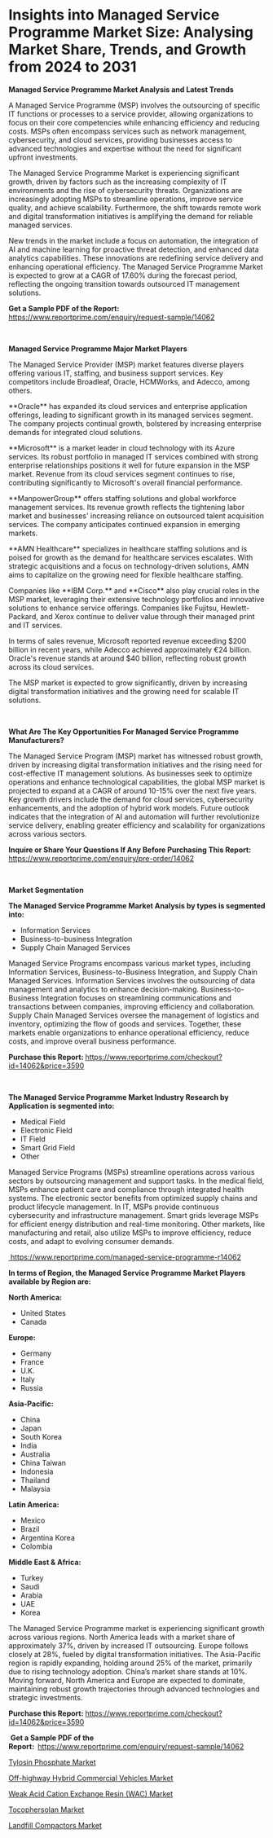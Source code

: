 <p><h1>Insights into Managed Service Programme Market Size: Analysing Market Share, Trends, and Growth from 2024 to 2031</h1></p><p><strong>Managed Service Programme Market Analysis and Latest Trends</strong></p>
<p><p>A Managed Service Programme (MSP) involves the outsourcing of specific IT functions or processes to a service provider, allowing organizations to focus on their core competencies while enhancing efficiency and reducing costs. MSPs often encompass services such as network management, cybersecurity, and cloud services, providing businesses access to advanced technologies and expertise without the need for significant upfront investments.</p><p>The Managed Service Programme Market is experiencing significant growth, driven by factors such as the increasing complexity of IT environments and the rise of cybersecurity threats. Organizations are increasingly adopting MSPs to streamline operations, improve service quality, and achieve scalability. Furthermore, the shift towards remote work and digital transformation initiatives is amplifying the demand for reliable managed services.</p><p>New trends in the market include a focus on automation, the integration of AI and machine learning for proactive threat detection, and enhanced data analytics capabilities. These innovations are redefining service delivery and enhancing operational efficiency. The Managed Service Programme Market is expected to grow at a CAGR of 17.60% during the forecast period, reflecting the ongoing transition towards outsourced IT management solutions.</p></p>
<p><strong>Get a Sample PDF of the Report:&nbsp;</strong> <a href="https://www.reportprime.com/enquiry/request-sample/14062">https://www.reportprime.com/enquiry/request-sample/14062</a></p>
<p>&nbsp;</p>
<p><strong>Managed Service Programme Major Market Players</strong></p>
<p><p>The Managed Service Provider (MSP) market features diverse players offering various IT, staffing, and business support services. Key competitors include Broadleaf, Oracle, HCMWorks, and Adecco, among others.</p><p>**Oracle** has expanded its cloud services and enterprise application offerings, leading to significant growth in its managed services segment. The company projects continual growth, bolstered by increasing enterprise demands for integrated cloud solutions.</p><p>**Microsoft** is a market leader in cloud technology with its Azure services. Its robust portfolio in managed IT services combined with strong enterprise relationships positions it well for future expansion in the MSP market. Revenue from its cloud services segment continues to rise, contributing significantly to Microsoft's overall financial performance.</p><p>**ManpowerGroup** offers staffing solutions and global workforce management services. Its revenue growth reflects the tightening labor market and businesses' increasing reliance on outsourced talent acquisition services. The company anticipates continued expansion in emerging markets.</p><p>**AMN Healthcare** specializes in healthcare staffing solutions and is poised for growth as the demand for healthcare services escalates. With strategic acquisitions and a focus on technology-driven solutions, AMN aims to capitalize on the growing need for flexible healthcare staffing.</p><p>Companies like **IBM Corp.** and **Cisco** also play crucial roles in the MSP market, leveraging their extensive technology portfolios and innovative solutions to enhance service offerings. Companies like Fujitsu, Hewlett-Packard, and Xerox continue to deliver value through their managed print and IT services.</p><p>In terms of sales revenue, Microsoft reported revenue exceeding $200 billion in recent years, while Adecco achieved approximately €24 billion. Oracle's revenue stands at around $40 billion, reflecting robust growth across its cloud services.</p><p>The MSP market is expected to grow significantly, driven by increasing digital transformation initiatives and the growing need for scalable IT solutions.</p></p>
<p>&nbsp;</p>
<p><strong>What Are The Key Opportunities For Managed Service Programme Manufacturers?</strong></p>
<p><p>The Managed Service Program (MSP) market has witnessed robust growth, driven by increasing digital transformation initiatives and the rising need for cost-effective IT management solutions. As businesses seek to optimize operations and enhance technological capabilities, the global MSP market is projected to expand at a CAGR of around 10-15% over the next five years. Key growth drivers include the demand for cloud services, cybersecurity enhancements, and the adoption of hybrid work models. Future outlook indicates that the integration of AI and automation will further revolutionize service delivery, enabling greater efficiency and scalability for organizations across various sectors.</p></p>
<p><strong>Inquire or Share Your Questions If Any Before Purchasing This Report:</strong> <a href="https://www.reportprime.com/enquiry/pre-order/14062">https://www.reportprime.com/enquiry/pre-order/14062</a></p>
<p>&nbsp;</p>
<p><strong>Market Segmentation</strong></p>
<p><strong>The Managed Service Programme Market Analysis by types is segmented into:</strong></p>
<p><ul><li>Information Services</li><li>Business-to-business Integration</li><li>Supply Chain Managed Services</li></ul></p>
<p><p>Managed Service Programs encompass various market types, including Information Services, Business-to-Business Integration, and Supply Chain Managed Services. Information Services involves the outsourcing of data management and analytics to enhance decision-making. Business-to-Business Integration focuses on streamlining communications and transactions between companies, improving efficiency and collaboration. Supply Chain Managed Services oversee the management of logistics and inventory, optimizing the flow of goods and services. Together, these markets enable organizations to enhance operational efficiency, reduce costs, and improve overall business performance.</p></p>
<p><strong>Purchase this Report:&nbsp;</strong><a href="https://www.reportprime.com/checkout?id=14062&price=3590">https://www.reportprime.com/checkout?id=14062&price=3590</a></p>
<p>&nbsp;</p>
<p><strong>The Managed Service Programme Market Industry Research by Application is segmented into:</strong></p>
<p><ul><li>Medical Field</li><li>Electronic Field</li><li>IT Field</li><li>Smart Grid Field</li><li>Other</li></ul></p>
<p><p>Managed Service Programs (MSPs) streamline operations across various sectors by outsourcing management and support tasks. In the medical field, MSPs enhance patient care and compliance through integrated health systems. The electronic sector benefits from optimized supply chains and product lifecycle management. In IT, MSPs provide continuous cybersecurity and infrastructure management. Smart grids leverage MSPs for efficient energy distribution and real-time monitoring. Other markets, like manufacturing and retail, also utilize MSPs to improve efficiency, reduce costs, and adapt to evolving consumer demands.</p></p>
<p><a href="https://www.reportprime.com/managed-service-programme-r14062">&nbsp;https://www.reportprime.com/managed-service-programme-r14062</a></p>
<p><strong>In terms of Region, the Managed Service Programme Market Players available by Region are:</strong></p>
<p>
    <p> <strong> North America: </strong>
        <ul>
            <li>United States</li>
            <li>Canada</li>
        </ul>
        </p> 
    <p> <strong> Europe: </strong>
        <ul>
            <li>Germany</li>
            <li>France</li>
            <li>U.K.</li>
            <li>Italy</li>
            <li>Russia</li>
        </ul>
        </p> 
    <p> <strong> Asia-Pacific: </strong>
        <ul>
            <li>China</li>
            <li>Japan</li>
            <li>South Korea</li>
            <li>India</li>
            <li>Australia</li>
            <li>China Taiwan</li>
            <li>Indonesia</li>
            <li>Thailand</li>
            <li>Malaysia</li>
        </ul>
        </p> 
    <p> <strong> Latin America: </strong>
        <ul>
            <li>Mexico</li>
            <li>Brazil</li>
            <li>Argentina Korea</li>
            <li>Colombia</li>
        </ul>
        </p> 
    <p> <strong> Middle East & Africa: </strong>
        <ul>
            <li>Turkey</li>
            <li>Saudi</li>
            <li>Arabia</li>
            <li>UAE</li>
            <li>Korea</li>
        </ul>
    </p>
    </p>
<p><p>The Managed Service Programme market is experiencing significant growth across various regions. North America leads with a market share of approximately 37%, driven by increased IT outsourcing. Europe follows closely at 28%, fueled by digital transformation initiatives. The Asia-Pacific region is rapidly expanding, holding around 25% of the market, primarily due to rising technology adoption. China’s market share stands at 10%. Moving forward, North America and Europe are expected to dominate, maintaining robust growth trajectories through advanced technologies and strategic investments.</p></p>
<p><strong>Purchase this Report: </strong><a href="https://www.reportprime.com/checkout?id=14062&price=3590">https://www.reportprime.com/checkout?id=14062&price=3590</a></p>
<p>&nbsp;<strong>Get a Sample PDF of the Report:&nbsp;&nbsp;</strong><a href="https://www.reportprime.com/enquiry/request-sample/14062">https://www.reportprime.com/enquiry/request-sample/14062</a></p>
<p><strong></strong></p>
<p><p><a href="https://www.linkedin.com/pulse/global-market-pulse-trends-growth-analysis-tylosin-phosphate-i4cee?trackingId=gDhd8jPlTV2ChY%2Br9HrHVg%3D%3D">Tylosin Phosphate Market</a></p><p><a href="https://issuu.com/reportprime-2/docs/off-highway-hybrid-commercial-vehic_77e2e2c43a146b">Off-highway Hybrid Commercial Vehicles Market</a></p><p><a href="https://medium.com/@victoria.lyman98067/what-is-weak-acid-cation-exchange-resin-wac-market-b2ff37283a0d?postPublishedType=initial">Weak Acid Cation Exchange Resin (WAC) Market</a></p><p><a href="https://www.linkedin.com/pulse/tocophersolan-market-trends-strategic-insights-2024-6xtge?trackingId=6wwIZrQzSYaLCV%2FzlaWGzQ%3D%3D">Tocophersolan Market</a></p><p><a href="https://issuu.com/reportprime-2/docs/landfill-compactors-market-size-203_e5c9a9b1a23973">Landfill Compactors Market</a></p></p>